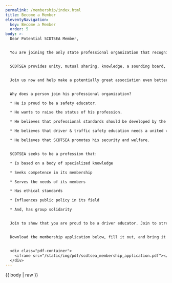 ```yaml
---
permalink: /membership/index.html
title: Become a Member
eleventyNavigation:
  key: Become a Member
  order: 5
body: >-
  Dear Potential SCDTSEA Member,


  You are joining the only state professional organization that recognizes public, private and commercial school driver and traffic safety education will strengthen our traffic safety education program.


  SCDTSEA provides unity, mutual sharing, knowledge, a sounding board, and friendly acquaintance and good fellowship that is not available elsewhere.


  Join us now and help make a potentially great association even better. Urge your colleagues to join SCDTSEA to strengthen our traffic safety education programs.


  Why does a person join his professional organization?

  * He is proud to be a safety educator.

  * He wants to raise the status of his profession.

  * He believes that professional standards should be developed by the profession.

  * He believes that driver & traffic safety education needs a united voice with which to speak to the state and nation.

  * He believes that SCDTSEA promotes his security and welfare.


  SCDTSEA seeks to be a profession that:

  * Is based on a body of specialized knowledge

  * Seeks competence in its membership

  * Serves the needs of its members

  * Has ethical standards

  * Influences public policy in its field

  * And, has group solidarity


  Join to show that you are proud to be a driver educator. Join to strengthen SCDTSEA. That promotes our security and status. SCDTSEA is your voice for driver and traffic safety education.


  Download the membership application below, fill it out, and bring it with you to the annual SCDTSEA conference.


  <div class="pdf-container">
    <iframe src="/static/img/pdf/scdtsea_membership_application.pdf"></iframe>
  </div>
---
```

{{ body | raw }}
